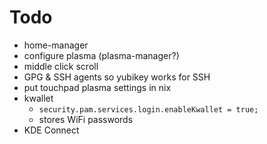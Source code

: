 # Todo

* home-manager
* configure plasma (plasma-manager?)
* middle click scroll
* GPG & SSH agents so yubikey works for SSH
* put touchpad plasma settings in nix
* kwallet
  * `security.pam.services.login.enableKwallet = true;`
  * stores WiFi passwords
* KDE Connect
